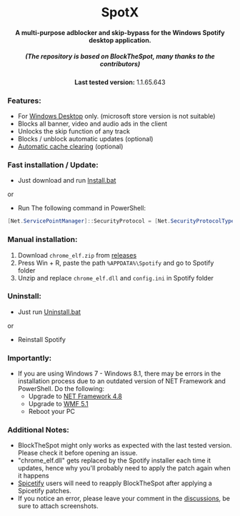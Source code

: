 <center>
    <h1 align="center">SpotX</h1>
    <h4 align="center">A multi-purpose adblocker and skip-bypass for the <strong>Windows</strong> Spotify desktop application.</h4>
    <h5 align="center">(The repository is based on BlockTheSpot, many thanks to the contributors)</h5>
    <p align="center">
        <strong>Last tested version:</strong> 1.1.65.643
    </p> 
</center>



### Features:

* For [Windows Desktop](https://www.spotify.com/download/windows/) only. (microsoft store version is not suitable)
* Blocks all banner, video and audio ads in the client
* Unlocks the skip function of any track
* Blocks / unblock automatic updates (optional)
* [Automatic cache clearing](https://github.com/amd64fox/SpotX/discussions/2) (optional)



### Fast installation / Update:
* Just download and run [Install.bat](https://github.com/amd64fox/SpotX/releases/download/1.0/Install.bat)

or

* Run The following command in PowerShell:
```ps1
[Net.ServicePointManager]::SecurityProtocol = [Net.SecurityProtocolType]::Tls12; Invoke-WebRequest -UseBasicParsing 'https://raw.githubusercontent.com/amd64fox/SpotX/main/Install.ps1' | Invoke-Expression
```

### Manual installation:

1. Download `chrome_elf.zip` from [releases](https://github.com/mrpond/BlockTheSpot/releases)
2. Press Win + R, paste the path `%APPDATA%\Spotify` and go to Spotify folder
3. Unzip and replace `chrome_elf.dll` and `config.ini` in Spotify folder

### Uninstall:
* Just run [Uninstall.bat](https://github.com/amd64fox/SpotX/releases/download/1.0/Uninstall.bat)

or

* Reinstall Spotify    

### Importantly:
 * If you are using Windows 7 - Windows 8.1, there may be errors in the installation process due to an outdated version of NET Framework and PowerShell. 
   Do the following:
   * Upgrade to [NET Framework 4.8](https://go.microsoft.com/fwlink/?linkid=2088631)
   * Upgrade to [WMF 5.1](https://docs.microsoft.com/en-us/powershell/scripting/windows-powershell/wmf/setup/install-configure?view=powershell-5.1)
   * Reboot your PC
   


### Additional Notes:  
* BlockTheSpot might only works as expected with the last tested version. Please check it before opening an issue.  
* "chrome_elf.dll" gets replaced by the Spotify installer each time it updates, hence why you'll probably need to apply the patch again when it happens
* [Spicetify](https://github.com/khanhas/spicetify-cli) users will need to reapply BlockTheSpot after applying a Spicetify patches.
* If you notice an error, please leave your comment in the [discussions](https://github.com/amd64fox/SpotX/discussions/new), be sure to attach screenshots.
